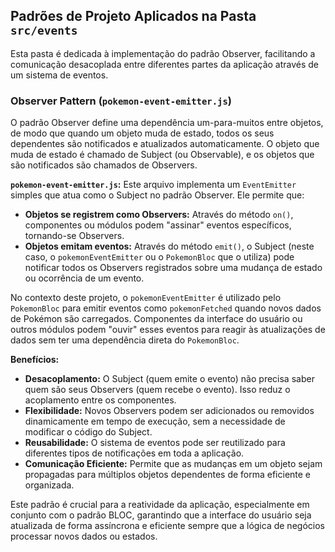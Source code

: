 ## Padrões de Projeto Aplicados na Pasta `src/events`

Esta pasta é dedicada à implementação do padrão Observer, facilitando a comunicação desacoplada entre diferentes partes da aplicação através de um sistema de eventos.

### Observer Pattern (`pokemon-event-emitter.js`)

O padrão Observer define uma dependência um-para-muitos entre objetos, de modo que quando um objeto muda de estado, todos os seus dependentes são notificados e atualizados automaticamente. O objeto que muda de estado é chamado de Subject (ou Observable), e os objetos que são notificados são chamados de Observers.

**`pokemon-event-emitter.js`:**
Este arquivo implementa um `EventEmitter` simples que atua como o Subject no padrão Observer. Ele permite que:

*   **Objetos se registrem como Observers:** Através do método `on()`, componentes ou módulos podem "assinar" eventos específicos, tornando-se Observers.
*   **Objetos emitam eventos:** Através do método `emit()`, o Subject (neste caso, o `pokemonEventEmitter` ou o `PokemonBloc` que o utiliza) pode notificar todos os Observers registrados sobre uma mudança de estado ou ocorrência de um evento.

No contexto deste projeto, o `pokemonEventEmitter` é utilizado pelo `PokemonBloc` para emitir eventos como `pokemonFetched` quando novos dados de Pokémon são carregados. Componentes da interface do usuário ou outros módulos podem "ouvir" esses eventos para reagir às atualizações de dados sem ter uma dependência direta do `PokemonBloc`.

**Benefícios:**
*   **Desacoplamento:** O Subject (quem emite o evento) não precisa saber quem são seus Observers (quem recebe o evento). Isso reduz o acoplamento entre os componentes.
*   **Flexibilidade:** Novos Observers podem ser adicionados ou removidos dinamicamente em tempo de execução, sem a necessidade de modificar o código do Subject.
*   **Reusabilidade:** O sistema de eventos pode ser reutilizado para diferentes tipos de notificações em toda a aplicação.
*   **Comunicação Eficiente:** Permite que as mudanças em um objeto sejam propagadas para múltiplos objetos dependentes de forma eficiente e organizada.

Este padrão é crucial para a reatividade da aplicação, especialmente em conjunto com o padrão BLOC, garantindo que a interface do usuário seja atualizada de forma assíncrona e eficiente sempre que a lógica de negócios processar novos dados ou estados.


